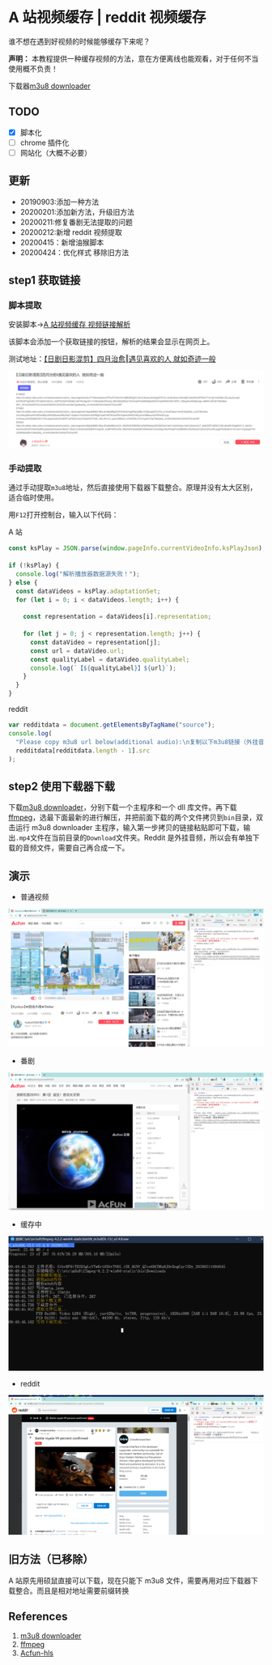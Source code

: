 # A 站视频缓存 | reddit 视频缓存

谁不想在遇到好视频的时候能够缓存下来呢？

**声明：** 本教程提供一种缓存视频的方法，意在方便离线也能观看，对于任何不当使用概不负责！

下载器[m3u8 downloader](https://github.com/nilaoda/N_m3u8DL-CLI/releases)

## TODO

- [x] 脚本化
- [ ] chrome 插件化
- [ ] 网站化（大概不必要）

## 更新

- 20190903:添加一种方法
- 20200201:添加新方法，升级旧方法
- 20200211:修复番剧无法提取的问题
- 20200212:新增 reddit 视频提取
- 20200415：新增油猴脚本
- 20200424：优化样式 移除旧方法

## step1 获取链接

### 脚本提取

安装脚本->[A 站视频缓存 视频链接解析](https://greasyfork.org/zh-CN/scripts/400867-a-%E7%AB%99%E8%A7%86%E9%A2%91%E7%BC%93%E5%AD%98-%E8%A7%86%E9%A2%91%E9%93%BE%E6%8E%A5%E8%A7%A3%E6%9E%90)

该脚本会添加一个获取链接的按钮，解析的结果会显示在网页上。

测试地址：[【日剧日影混剪】四月治愈‖遇见喜欢的人 就如奇迹一般](https://www.acfun.cn/v/ac14698232)

![脚本](./Snipaste_2020-04-24_16-22-36.png)

### 手动提取

通过手动提取`m3u8`地址，然后直接使用下载器下载整合。原理并没有太大区别，适合临时使用。

用`F12`打开控制台，输入以下代码：

A 站

```js
const ksPlay = JSON.parse(window.pageInfo.currentVideoInfo.ksPlayJson);

if (!ksPlay) {
  console.log("解析播放器数据源失败！");
} else {
  const dataVideos = ksPlay.adaptationSet;
  for (let i = 0; i < dataVideos.length; i++) {

    const representation = dataVideos[i].representation;

    for (let j = 0; j < representation.length; j++) {
      const dataVideo = representation[j];
      const url = dataVideo.url;
      const qualityLabel = dataVideo.qualityLabel;
      console.log(`【${qualityLabel}】${url}`);
    }
  }
}
```

reddit

```js
var redditdata = document.getElementsByTagName("source");
console.log(
  "Please copy m3u8 url below(additional audio):\n复制以下m3u8链接（外挂音频）:\n",
  redditdata[redditdata.length - 1].src
);
```

## step2 使用下载器下载

下载[m3u8 downloader](https://github.com/nilaoda/N_m3u8DL-CLI/releases)，分别下载一个主程序和一个 dll 库文件。再下载[ffmpeg](https://ffmpeg.zeranoe.com/builds/win64/static/)，选最下面最新的进行解压，并把前面下载的两个文件拷贝到`bin`目录，双击运行 m3u8 downloader 主程序，输入第一步拷贝的链接粘贴即可下载，输出`.mp4`文件在当前目录的`Download`文件夹。Reddit 是外挂音频，所以会有单独下载的音频文件，需要自己再合成一下。

## 演示

- 普通视频

![普通视频](./Snipaste_2020-02-11_10-22-22.png)

- 番剧

![番剧](./Snipaste_2020-02-11_10-23-18.png)

- 缓存中

![缓存中](./Snipaste_2020-02-11_09-49-11.png)

- reddit

![reddit](./Snipaste_2020-02-12_09-50-31.png)

## 旧方法（已移除）

A 站原先用硕鼠直接可以下载，现在只能下 m3u8 文件，需要再用对应下载器下载整合。而且是相对地址需要前缀转换

## References

1. [m3u8 downloader](https://github.com/nilaoda/N_m3u8DL-CLI/releases)
2. [ffmpeg](https://ffmpeg.zeranoe.com/builds/win64/static/)
3. [Acfun-hls](https://greasyfork.org/zh-CN/scripts/389607-acfun-hls)
